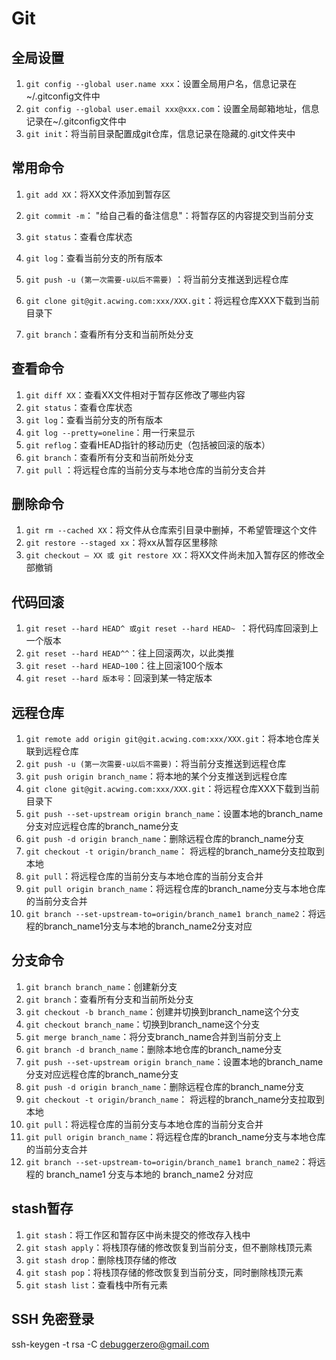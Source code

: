 # Git

## 全局设置

1. `git config --global user.name xxx`：设置全局用户名，信息记录在~/.gitconfig文件中
2. `git config --global user.email xxx@xxx.com`：设置全局邮箱地址，信息记录在~/.gitconfig文件中
3. `git init`：将当前目录配置成git仓库，信息记录在隐藏的.git文件夹中

## 常用命令

1. `git add XX`：将XX文件添加到暂存区

2. `git commit -m`： "给自己看的备注信息"：将暂存区的内容提交到当前分支

3. `git status`：查看仓库状态

4. `git log`：查看当前分支的所有版本

5. `git push -u (第一次需要-u以后不需要)` ：将当前分支推送到远程仓库

6. `git clone git@git.acwing.com:xxx/XXX.git`：将远程仓库XXX下载到当前目录下

7. `git branch`：查看所有分支和当前所处分支

## 查看命令

1. `git diff XX`：查看XX文件相对于暂存区修改了哪些内容
2. `git status`：查看仓库状态
3. `git log`：查看当前分支的所有版本
4. `git log --pretty=oneline`：用一行来显示
5. `git reflog`：查看HEAD指针的移动历史（包括被回滚的版本）
6. `git branch`：查看所有分支和当前所处分支
7. `git pull` ：将远程仓库的当前分支与本地仓库的当前分支合并

## 删除命令

1. `git rm --cached XX`：将文件从仓库索引目录中删掉，不希望管理这个文件
2. `git restore --staged xx`：将xx从暂存区里移除
3. `git checkout — XX 或 git restore XX`：将XX文件尚未加入暂存区的修改全部撤销

## 代码回滚

1. `git reset --hard HEAD^ 或git reset --hard HEAD~ `：将代码库回滚到上一个版本
2. `git reset --hard HEAD^^`：往上回滚两次，以此类推
3. `git reset --hard HEAD~100`：往上回滚100个版本
4. `git reset --hard 版本号`：回滚到某一特定版本

## 远程仓库

1. `git remote add origin git@git.acwing.com:xxx/XXX.git`：将本地仓库关联到远程仓库
2. `git push -u (第一次需要-u以后不需要)`：将当前分支推送到远程仓库
3. `git push origin branch_name`：将本地的某个分支推送到远程仓库
4. `git clone git@git.acwing.com:xxx/XXX.git`：将远程仓库XXX下载到当前目录下
5. `git push --set-upstream origin branch_name`：设置本地的branch_name分支对应远程仓库的branch_name分支
6. `git push -d origin branch_name`：删除远程仓库的branch_name分支
7. `git checkout -t origin/branch_name`： 将远程的branch_name分支拉取到本地
8. `git pull`：将远程仓库的当前分支与本地仓库的当前分支合并
9. `git pull origin branch_name`：将远程仓库的branch_name分支与本地仓库的当前分支合并
10. `git branch --set-upstream-to=origin/branch_name1 branch_name2`：将远程的branch_name1分支与本地的branch_name2分支对应

## 分支命令

1. `git branch branch_name`：创建新分支
2. `git branch`：查看所有分支和当前所处分支
3. `git checkout -b branch_name`：创建并切换到branch_name这个分支
4. `git checkout branch_name`：切换到branch_name这个分支
5. `git merge branch_name`：将分支branch_name合并到当前分支上
6. `git branch -d branch_name`：删除本地仓库的branch_name分支
7. `git push --set-upstream origin branch_name`：设置本地的branch_name分支对应远程仓库的branch_name分支
8. `git push -d origin branch_name`：删除远程仓库的branch_name分支
9. `git checkout -t origin/branch_name`： 将远程的branch_name分支拉取到本地
10. `git pull`：将远程仓库的当前分支与本地仓库的当前分支合并
11. `git pull origin branch_name`：将远程仓库的branch_name分支与本地仓库的当前分支合并
12. `git branch --set-upstream-to=origin/branch_name1 branch_name2`：将远程的 branch_name1 分支与本地的 branch_name2 分对应

## stash暂存

1. `git stash`：将工作区和暂存区中尚未提交的修改存入栈中
2. `git stash apply`：将栈顶存储的修改恢复到当前分支，但不删除栈顶元素
3. `git stash drop`：删除栈顶存储的修改
4. `git stash pop`：将栈顶存储的修改恢复到当前分支，同时删除栈顶元素
5. `git stash list`：查看栈中所有元素

## SSH 免密登录

ssh-keygen -t rsa -C debuggerzero@gmail.com
